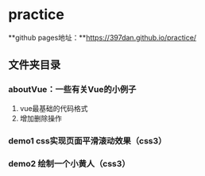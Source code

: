# practice
**github pages地址：**https://397dan.github.io/practice/
## 文件夹目录
### aboutVue：一些有关Vue的小例子
1. vue最基础的代码格式
2. 增加删除操作

### demo1 css实现页面平滑滚动效果（css3）
### demo2 绘制一个小黄人（css3）
